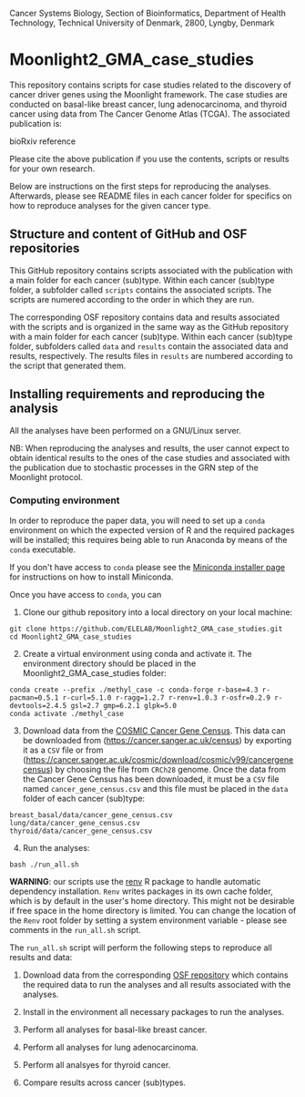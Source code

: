 
Cancer Systems Biology, Section of Bioinformatics, Department of Health Technology, Technical University of Denmark, 2800, Lyngby, Denmark

# Moonlight2_GMA_case_studies

This repository contains scripts for case studies related to the discovery of cancer driver genes using the Moonlight
framework. The case studies are conducted on basal-like breast cancer, lung adenocarcinoma, and thyroid cancer using 
data from The Cancer Genome Atlas (TCGA). The associated publication is:

bioRxiv reference

Please cite the above publication if you use the contents, scripts or results for your own research.

Below are instructions on the first steps for reproducing the analyses. Afterwards, please see README files in each 
cancer folder for specifics on how to reproduce analyses for the given cancer type.

## Structure and content of GitHub and OSF repositories

This GitHub repository contains scripts associated with the publication
with a main folder for each cancer (sub)type. Within each cancer (sub)type folder,
a subfolder called `scripts` contains the associated scripts. The scripts are
numered according to the order in which they are run.

The corresponding OSF repository contains data and results associated with
the scripts and is organized in the same way as the GitHub repository with a
main folder for each cancer (sub)type. Within each cancer (sub)type folder,
subfolders called `data` and `results` contain the associated data and results,
respectively. The results files in `results` are numbered according to the
script that generated them.

## Installing requirements and reproducing the analysis

All the analyses have been performed on a GNU/Linux server.

NB: When reproducing the analyses and results, the user cannot expect to obtain identical results to the ones
of the case studies and associated with the publication due to stochastic processes in the GRN step of the Moonlight protocol. 

### Computing environment

In order to reproduce the paper data, you will need to set up a `conda` environment
on which the expected version of R and the required packages will be installed;
this requires being able to run Anaconda by means of the `conda` executable.

If you don't have access to `conda` please see the [Miniconda installer page](https://docs.conda.io/en/latest/miniconda.html) for instructions on how to install Miniconda.

Once you have access to `conda`, you can

1. Clone our github repository into a local directory on your local machine:

```
git clone https://github.com/ELELAB/Moonlight2_GMA_case_studies.git
cd Moonlight2_GMA_case_studies
```

2. Create a virtual environment using conda and activate it. 
The environment directory should be placed in the Moonlight2_GMA_case_studies folder:

```
conda create --prefix ./methyl_case -c conda-forge r-base=4.3 r-pacman=0.5.1 r-curl=5.1.0 r-ragg=1.2.7 r-renv=1.0.3 r-osfr=0.2.9 r-devtools=2.4.5 gsl=2.7 gmp=6.2.1 glpk=5.0
conda activate ./methyl_case
```

3. Download data from the [COSMIC Cancer Gene Census](https://cancer.sanger.ac.uk/census).
This data can be downloaded from (https://cancer.sanger.ac.uk/census) by exporting it as
a `CSV` file or from (https://cancer.sanger.ac.uk/cosmic/download/cosmic/v99/cancergenecensus)
by choosing the file from `CRCh28` genome. 
Once the data from the Cancer Gene Census has been downloaded, it must be a `CSV` file named 
`cancer_gene_census.csv` and this file must be placed in the `data` folder of each cancer (sub)type:

```
breast_basal/data/cancer_gene_census.csv
lung/data/cancer_gene_census.csv
thyroid/data/cancer_gene_census.csv
```

4. Run the analyses:

```
bash ./run_all.sh
```

**WARNING**: our scripts use the [renv](https://rstudio.github.io/renv/articles/renv.html)
R package to handle automatic dependency installation. `Renv` writes packages in
its own cache folder, which is by default in the user's home directory. This might not be
desirable if free space in the home directory is limited. You can change the location of
the `Renv` root folder by setting a system environment variable - please see comments
in the `run_all.sh` script.

The `run_all.sh` script will perform the following steps to reproduce all results and data:

1. Download data from the corresponding [OSF repository](https://osf.io/j4n8q/) which
contains the required data to run the analyses and all results associated with the analyses.

2. Install in the environment all necessary packages to run the analyses.

4. Perform all analyses for basal-like breast cancer.

5. Perform all analyses for lung adenocarcinoma. 

6. Perform all analsyes for thyroid cancer. 

7. Compare results across cancer (sub)types. 
